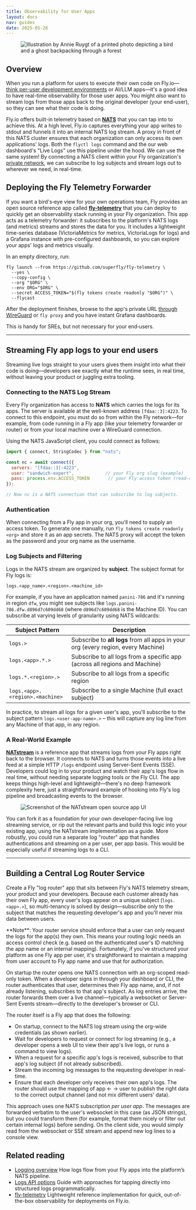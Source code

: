 ```yaml
---
title: Observability for User Apps
layout: docs
nav: guides
date: 2025-05-26
---
```


<figure>
  <img src="/static/images/observability.png" alt="Illustration by Annie Ruygt of a printed photo depicting a bird and a ghost backpacking through a forest" class="w-full max-w-lg mx-auto">
</figure>

## Overview

When you run a platform for users to execute their own code on Fly.io—[think per-user development environments](/docs/blueprints/per-user-dev-environments/) or AI/LLM apps—it's a good idea to have real-time observability for those user apps. You might _also_ want to stream logs from those apps back to the original developer (your end-user), so they can see what their code is doing.

Fly.io offers built-in telemetry based on [**NATS**](https://nats.io/) that you can tap into to achieve this. At a high level, Fly.io captures everything your app writes to stdout and funnels it into an internal NATS log stream. A proxy in front of this NATS cluster ensures that each organization can only access its own applications' logs. Both the `flyctl logs` command and the our web dashboard's "Live Logs" use this pipeline under the hood. We can use the same system! By connecting a NATS client within your Fly organization's [private network](/docs/networking/private-networking/), we can subscribe to log subjects and stream logs out to wherever we need, in real-time.

## Deploying the Fly Telemetry Forwarder

If you want a bird's‑eye view for your own operations team, Fly provides an open source reference app called [**fly-telemetry**](https://github.com/superfly/fly-telemetry) that you can deploy to quickly get an observability stack running in your Fly organization. This app acts as a telemetry forwarder: it subscribes to the platform's NATS logs (and metrics) streams and stores the data for you. It includes a lightweight time-series database (VictoriaMetrics for metrics, VictoriaLogs for logs) and a Grafana instance with pre-configured dashboards, so you can explore your apps' logs and metrics visually.

In an empty directory, run:

```console
fly launch --from https://github.com/superfly/fly-telemetry \
  --yes \
  --copy-config \
  --org "$ORG" \
  --env ORG="$ORG" \
  --secret ACCESS_TOKEN="$(fly tokens create readonly "$ORG")" \
  --flycast
```

After the deployment finishes, browse to the app's private URL [through WireGuard](/docs/blueprints/connect-private-network-wireguard/) or `fly proxy` and you have instant Grafana dashboards.

This is handy for SREs, but not necessary for your end‑users.

---

## Streaming Fly app logs to your end users

Streaming live logs straight to your users gives them insight into what their code is doing—developers see exactly what the runtime sees, in real time, without leaving your product or juggling extra tooling.

### Connecting to the NATS Log Stream

Every Fly organization has access to **NATS** which carries the logs for its apps. The server is available at the well-known address `[fdaa::3]:4223`. To connect to this endpoint, you must do so from within the Fly network—for example, from code running in a Fly app (like your telemetry forwarder or router) or from your local machine over a WireGuard connection.

Using the NATS JavaScript client, you could connect as follows:

```javascript
import { connect, StringCodec } from "nats";

const nc = await connect({
  servers: "[fdaa::3]:4223",
  user: "sandwich-expert",            // your Fly org slug (example)
  pass: process.env.ACCESS_TOKEN       // your Fly access token (read-only)
});

// Now nc is a NATS connection that can subscribe to log subjects.
```

### Authentication

When connecting from a Fly app in your org, you'll need to supply an access token. To generate one manually, run `fly tokens create readonly <org>` and store it as an app secrets. The NATS proxy will accept the token as the password and your org name as the username.

### Log Subjects and Filtering

Logs in the NATS stream are organized by **subject**. The subject format for Fly logs is:

```console
logs.<app_name>.<region>.<machine_id>
```

For example, if you have an application named `panini-786` and it's running in region `dfw`, you might see subjects like `logs.panini-786.dfw.d896d7c609dd68` (where `d896d7c609dd68` is the Machine ID). You can subscribe at varying levels of granularity using NATS wildcards:

| Subject Pattern | Description |
|----------------|-------------|
| `logs.>` | Subscribe to **all logs** from all apps in your org (every region, every Machine) |
| `logs.<app>.*.>` | Subscribe to all logs from a specific app (across all regions and Machine) |
| `logs.*.<region>.>` | Subscribe to all logs from a specific region |
| `logs.<app>.<region>.<machine>` | Subscribe to a single Machine (full exact subject) |

In practice, to stream all logs for a given user's app, you'll subscribe to the subject pattern `logs.<user-app-name>.>` – this will capture any log line from any Machine of that app, in any region.

### A Real-World Example

[**NATstream**](https://natstream.fly.dev/) is a reference app that streams logs from your Fly apps right back to the browser. It connects to NATS and turns those events into a live feed at a simple HTTP `/logs` endpoint using Server-Sent Events (SSE). Developers could log in to your product and watch their app's logs flow in real time, without needing separate logging tools or the Fly CLI. The app keeps things high-level and lightweight—there's no deep framework complexity here, just a straightforward example of hooking into Fly's log pipeline and broadcasting events to the browser.

<figure class="flex ai:center jc:center w:full r:lg overflow:off mb:4 rounded">
  <img src="/static/images/natstream.webp" alt="Screenshot of the NATstream open source app UI" class="w:full h:full fit:cover">
</figure>

You can fork it as a foundation for your own developer-facing live log streaming service, or rip out the relevant parts and build this logic into your existing app, using the NATstream implementation as a guide. More robustly, you could run a separate log "router" app that handles authentications and streaming on a per user, per app basis. This would be especially useful if streaming logs to a CLI.

---

## Building a Central Log Router Service

Create a Fly "log router" app that sits between Fly's NATS telemetry stream, your product and your developers. Because each customer already has their own Fly app, every user's logs appear on a unique subject (`logs.<app>.>`), so multi-tenancy is solved by design—subscribe only to the subject that matches the requesting developer's app and you'll never mix data between users.

<div class="note icon">
**Note**: Your router service should enforce that a user can only request the logs for the app(s) they own. This means your routing logic needs an access control check (e.g. based on the authenticated user's ID matching the app name or an internal mapping). Fortunately, if you've structured your platform as one Fly app per user, it's straightforward to maintain a mapping from user account to Fly app name and use that for authorization.
</div>

On startup the router opens one NATS connection with an org-scoped read-only token. When a developer signs in through your dashboard or CLI, the router authenticates that user, determines their Fly app name, and, if not already listening, subscribes to that app's subject. As log entries arrive, the router forwards them over a live channel—typically a websocket or Server-Sent Events stream—directly to the developer's browser or CLI.

The router itself is a Fly app that does the following:

- On startup, connect to the NATS log stream using the org-wide credentials (as shown earlier).
- Wait for developers to request or connect for log streaming (e.g., a developer opens a web UI to view their app's live logs, or runs a command to view logs).
- When a request for a specific app's logs is received, subscribe to that app's log subject (if not already subscribed).
- Stream the incoming log messages to the requesting developer in real-time.
- Ensure that each developer only receives their own app's logs. The router should use the mapping of app ← → user to publish the right data to the correct output channel (and not mix different users' data).

This approach uses one NATS subscription _per user app_. The messages are forwarded verbatim to the user's websocket in this case (as JSON strings), but you could transform them (for example, format them nicely or filter out certain internal logs) before sending. On the client side, you would simply read from the websocket or SSE stream and append new log lines to a console view.

## Related reading

- [Logging overview](/docs/monitoring/logging-overview/) How logs flow from your Fly apps into the platform’s NATS pipeline.
- [Logs API options](/docs/monitoring/logs-api/) Guide with approaches for tapping directly into structured logs programmatically.
- [fly-telemetry](https://github.com/superfly/fly-telemetry) Lightweight reference implementation for quick, out-of-the-box observability for deployments on Fly.io.
